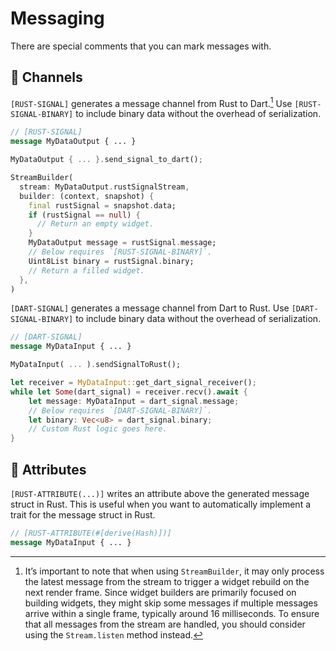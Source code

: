 # Messaging

There are special comments that you can mark messages with.

## 📢 Channels

`[RUST-SIGNAL]` generates a message channel from Rust to Dart.[^1] Use `[RUST-SIGNAL-BINARY]` to include binary data without the overhead of serialization.

[^1]: It’s important to note that when using `StreamBuilder`, it may only process the latest message from the stream to trigger a widget rebuild on the next render frame. Since widget builders are primarily focused on building widgets, they might skip some messages if multiple messages arrive within a single frame, typically around 16 milliseconds. To ensure that all messages from the stream are handled, you should consider using the `Stream.listen` method instead.

```proto title="Protobuf"
// [RUST-SIGNAL]
message MyDataOutput { ... }
```

```rust title="Rust"
MyDataOutput { ... }.send_signal_to_dart();
```

```dart title="Dart"
StreamBuilder(
  stream: MyDataOutput.rustSignalStream,
  builder: (context, snapshot) {
    final rustSignal = snapshot.data;
    if (rustSignal == null) {
      // Return an empty widget.
    }
    MyDataOutput message = rustSignal.message;
    // Below requires `[RUST-SIGNAL-BINARY]`.
    Uint8List binary = rustSignal.binary;
    // Return a filled widget.
  },
)
```

`[DART-SIGNAL]` generates a message channel from Dart to Rust. Use `[DART-SIGNAL-BINARY]` to include binary data without the overhead of serialization.

```proto title="Protobuf"
// [DART-SIGNAL]
message MyDataInput { ... }
```

```dart title="Dart"
MyDataInput( ... ).sendSignalToRust();
```

```rust title="Rust"
let receiver = MyDataInput::get_dart_signal_receiver();
while let Some(dart_signal) = receiver.recv().await {
    let message: MyDataInput = dart_signal.message;
    // Below requires `[DART-SIGNAL-BINARY]`.
    let binary: Vec<u8> = dart_signal.binary;
    // Custom Rust logic goes here.
}
```

## 🔖 Attributes

`[RUST-ATTRIBUTE(...)]` writes an attribute above the generated message struct in Rust. This is useful when you want to automatically implement a trait for the message struct in Rust.

```proto title="Protobuf"
// [RUST-ATTRIBUTE(#[derive(Hash)])]
message MyDataInput { ... }
```
